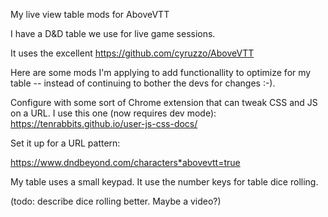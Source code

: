 My live view table mods for AboveVTT

I have a D&D table we use for live game sessions.

It uses the excellent https://github.com/cyruzzo/AboveVTT

Here are some mods I'm applying to add functionallity to optimize for my table -- instead of continuing to bother the devs for changes :-).

Configure with some sort of Chrome extension that can tweak CSS and JS on a URL.
I use this one (now requires dev mode): https://tenrabbits.github.io/user-js-css-docs/

Set it up for a URL pattern:

https://www.dndbeyond.com/characters*abovevtt=true

My table uses a small keypad.
It use the number keys for table dice rolling.

(todo: describe dice rolling better.  Maybe a video?)




